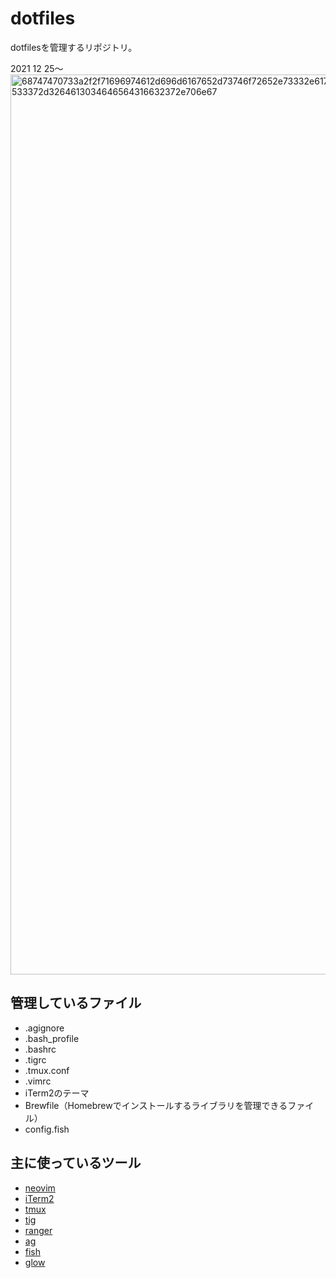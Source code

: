 # dotfiles
dotfilesを管理するリポジトリ。

2021 12 25〜
<img width="1440" alt="68747470733a2f2f71696974612d696d6167652d73746f72652e73332e61702d6e6f727468656173742d312e616d617a6f6e6177732e636f6d2f302f3337353338392f35663733323732322d383533612d306337362d616533372d3264613034646564316632372e706e67" src="https://user-images.githubusercontent.com/51050458/144741143-079987f1-ff70-40e4-ba23-0beb442a69c2.png">

## 管理しているファイル
* .agignore
* .bash_profile
* .bashrc
* .tigrc
* .tmux.conf
* .vimrc
* iTerm2のテーマ
* Brewfile（Homebrewでインストールするライブラリを管理できるファイル）
* config.fish

## 主に使っているツール
* [neovim](https://github.com/neovim/neovim)
* [iTerm2](https://github.com/gnachman/iTerm2)
* [tmux](https://github.com/tmux/tmux)
* [tig](https://github.com/jonas/tig)
* [ranger](https://github.com/ranger/ranger)
* [ag](https://github.com/ggreer/the_silver_searcher)
* [fish](https://github.com/fish-shell/fish-shell)
* [glow](https://github.com/charmbracelet/glow)
